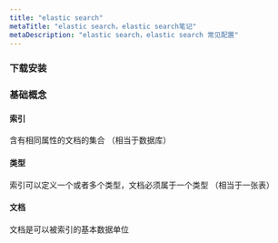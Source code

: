 ```yaml
---
title: "elastic search"
metaTitle: "elastic search，elastic search笔记"
metaDescription: "elastic search，elastic search 常见配置"
---
```




### 下载安装



### 基础概念

#### 索引
含有相同属性的文档的集合
（相当于数据库）

#### 类型
索引可以定义一个或者多个类型，文档必须属于一个类型
（相当于一张表）

#### 文档
文档是可以被索引的基本数据单位
